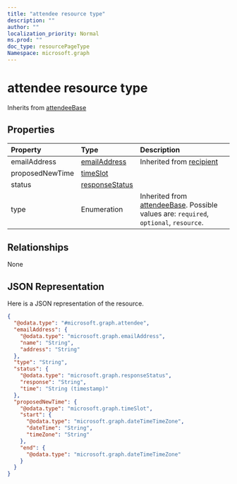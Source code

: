 ```yaml
---
title: "attendee resource type"
description: ""
author: ""
localization_priority: Normal
ms.prod: ""
doc_type: resourcePageType
Namespace: microsoft.graph
---
```



# attendee resource type




Inherits from [attendeeBase](../resources/attendeeBase.md)

## Properties
|Property|Type|Description|
|:---|:---|:---|
|emailAddress|[emailAddress](../resources/emailAddress.md)| Inherited from [recipient](../resources/recipient.md)|
|proposedNewTime|[timeSlot](../resources/timeSlot.md)||
|status|[responseStatus](../resources/responseStatus.md)||
|type|Enumeration| Inherited from [attendeeBase](../resources/attendeeBase.md). Possible values are: `required`, `optional`, `resource`.|

## Relationships
None

## JSON Representation
Here is a JSON representation of the resource.
<!-- {
  "blockType": "resource",
  "@odata.type": "microsoft.graph.attendee"
}
-->
``` json
{
  "@odata.type": "#microsoft.graph.attendee",
  "emailAddress": {
    "@odata.type": "microsoft.graph.emailAddress",
    "name": "String",
    "address": "String"
  },
  "type": "String",
  "status": {
    "@odata.type": "microsoft.graph.responseStatus",
    "response": "String",
    "time": "String (timestamp)"
  },
  "proposedNewTime": {
    "@odata.type": "microsoft.graph.timeSlot",
    "start": {
      "@odata.type": "microsoft.graph.dateTimeTimeZone",
      "dateTime": "String",
      "timeZone": "String"
    },
    "end": {
      "@odata.type": "microsoft.graph.dateTimeTimeZone"
    }
  }
}
```

